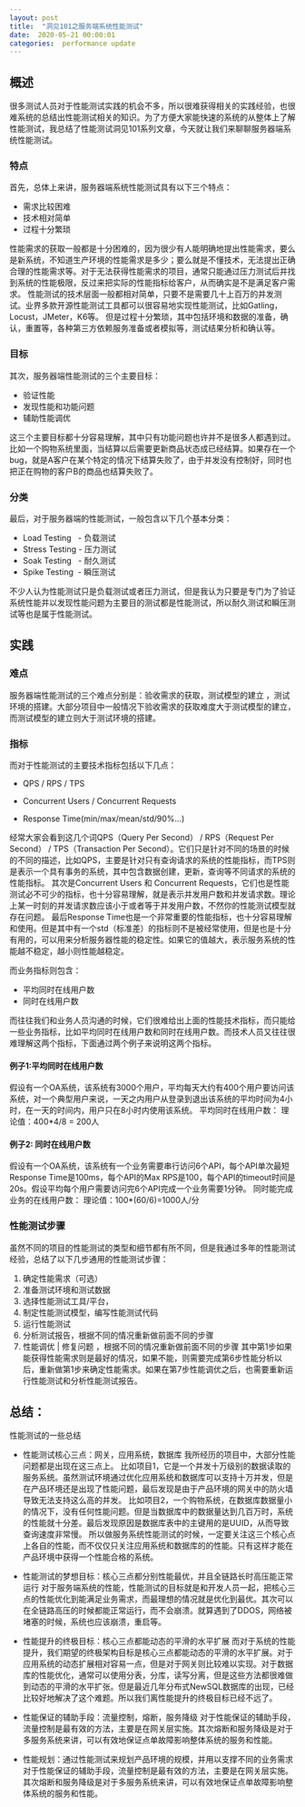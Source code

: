 ```yaml
---
layout: post
title:  "洞见101之服务端系统性能测试"
date:  2020-05-21 00:00:01
categories:  performance update
---
```


## 概述
很多测试人员对于性能测试实践的机会不多，所以很难获得相关的实践经验，也很难系统的总结出性能测试相关的知识。为了方便大家能快速的系统的从整体上了解性能测试，我总结了性能测试洞见101系列文章，今天就让我们来聊聊服务器端系统性能测试。
### 特点
首先，总体上来讲，服务器端系统性能测试具有以下三个特点：
* 需求比较困难
* 技术相对简单 
* 过程十分繁琐

性能需求的获取一般都是十分困难的，因为很少有人能明确地提出性能需求，要么是新系统，不知道生产环境的性能需求是多少；要么就是不懂技术，无法提出正确合理的性能需求等。对于无法获得性能需求的项目，通常只能通过压力测试后并找到系统的性能极限，反过来把实际的性能指标给客户，从而确实是不是满足客户需求。
性能测试的技术层面一般都相对简单，只要不是需要几十上百万的并发测试。业界多款开源性能测试工具都可以很容易地实现性能测试，比如Gatling，Locust，JMeter，K6等。
但是过程十分繁琐，其中包括环境和数据的准备，确认，重置等，各种第三方依赖服务准备或者模拟等，测试结果分析和确认等。
### 目标
其次，服务器端性能测试的三个主要目标：
* 验证性能
* 发现性能和功能问题
* 辅助性能调优

这三个主要目标都十分容易理解，其中只有功能问题也许并不是很多人都遇到过。比如一个购物系统里面，当结算以后需要更新商品状态成已经结算。如果存在一个bug，就是A客户在某个特定的情况下结算失败了，由于并发没有控制好，同时也把正在购物的客户B的商品也结算失败了。
### 分类
最后，对于服务器端的性能测试，一般包含以下几个基本分类：
* Load Testing   - 负载测试
* Stress Testing - 压力测试
* Soak Testing   - 耐久测试
* Spike Testing  - 瞬压测试

不少人认为性能测试只是负载测试或者压力测试，但是我认为只要是专门为了验证系统性能并以发现性能问题为主要目的测试都是性能测试，所以耐久测试和瞬压测试等也是属于性能测试。
## 实践
### 难点
服务器端性能测试的三个难点分别是：验收需求的获取，测试模型的建立 ，测试环境的搭建。大部分项目中一般情况下验收需求的获取难度大于测试模型的建立，而测试模型的建立则大于测试环境的搭建。
### 指标
而对于性能测试的主要技术指标包括以下几点：
* QPS / RPS / TPS

* Concurrent Users / Concurrent Requests

* Response Time(min/max/mean/std/90%…)

经常大家会看到这几个词QPS（Query Per Second） / RPS（Request Per Second） / TPS（Transaction Per Second）。它们只是针对不同的场景的时候的不同的描述，比如QPS，主要是针对只有查询请求的系统的性能指标，而TPS则是表示一个具有事务的系统，其中包含数据创建，更新，查询等不同请求的系统的性能指标。
其次是Concurrent Users 和 Concurrent Requests，它们也是性能测试必不可少的指标，也十分容易理解，就是表示并发用户数和并发请求数。理论上某一时刻的并发请求数应该小于或者等于并发用户数，不然你的性能测试模型就存在问题。
最后Response Time也是一个非常重要的性能指标，也十分容易理解和使用。但是其中有一个std（标准差）的指标则不是被经常使用，但是也是十分有用的，可以用来分析服务器性能的稳定性。如果它的值越大，表示服务系统的性能越不稳定，越小则性能越稳定。

而业务指标则包含：
* 平均同时在线用户数
* 同时在线用户数

而往往我们和业务人员沟通的时候，它们很难给出上面的性能技术指标，而只能给一些业务指标，比如平均同时在线用户数和同时在线用户数。而技术人员又往往很难理解这两个指标，下面通过两个例子来说明这两个指标。
#### 例子1:平均同时在线用户数
假设有一个OA系统，该系统有3000个用户，平均每天大约有400个用户要访问该系统，对一个典型用户来说，一天之内用户从登录到退出该系统的平均时间为4小时，在一天的时间内，用户只在8小时内使用该系统。
平均同时在线用户数：
理论值：400\*4/8 = 200人

#### 例子2: 同时在线用户数
假设有一个OA系统，该系统有一个业务需要串行访问6个API，每个API单次最短Response Time是100ms，每个API的Max RPS是100，每个API的timeout时间是20s。假设平均每个用户需要访问完6个API完成一个业务需要1分钟。
同时能完成业务的在线用户数：
理论值：100\*(60/6)=1000人/分

### 性能测试步骤
虽然不同的项目的性能测试的类型和细节都有所不同，但是我通过多年的性能测试经验，总结了以下几步通用的性能测试步骤：
1. 确定性能需求（可选）
2. 准备测试环境和测试数据
3. 选择性能测试工具/平台，
4. 制定性能测试模型，编写性能测试代码
5. 运行性能测试
6. 分析测试报告，根据不同的情况重新做前面不同的步骤
7. 性能调优 | 修复问题 ，根据不同的情况重新做前面不同的步骤
其中第1步如果能获得性能需求则是最好的情况，如果不能，则需要完成第6步性能分析以后，重新做第1步来确定性能需求。如果在第7步性能调优之后，也需要重新运行性能测试和分析性能测试报告。

## 总结：
性能测试的一些总结
* 性能测试核心三点：网关，应用系统，数据库
我所经历的项目中，大部分性能问题都是出现在这三点上。
	比如项目1，它是一个并发十万级别的数据读取的服务系统。虽然测试环境通过优化应用系统和数据库可以支持十万并发，但是在产品环境还是出现了性能问题，最后发现是由于产品环境的网关中的防火墙导致无法支持这么高的并发。
	比如项目2，一个购物系统，在数据库数据量小的情况下，没有任何性能问题。但是当数据库中的数据量达到几百万时，系统的性能就十分差。最后发现原因是数据库表中的主键用的是UUID，从而导致查询速度非常慢。
所以做服务系统性能测试的时候，一定要关注这三个核心点上各自的性能，而不仅仅只关注应用系统和数据库的的性能。只有这样才能在产品环境中获得一个性能合格的系统。

* 性能测试的梦想目标：核心三点都分别性能最优，并且全链路长时高压能正常运行
对于服务端系统的性能，性能测试的目标就是和开发人员一起，把核心三点的性能优化到能满足业务需求，而最理想的情况就是优化到最优。其次可以在全链路高压的时候都能正常运行，而不会崩溃。就算遇到了DDOS，网络被堵塞的时候，系统也应该崩溃，重启等。

* 性能提升的终极目标：核心三点都能动态的平滑的水平扩展
而对于系统的性能提升，我们期望的终极架构目标是核心三点都能动态的平滑的水平扩展。对于应用系统的动态扩展相对容易一点，但是对于网关则比较难以实现。对于数据库的性能优化，通常可以使用分表，分库，读写分离，但是这些方法都很难做到动态的平滑的水平扩张。但是最近几年分布式NewSQL数据库的出现，已经比较好地解决了这个难题。所以我们离性能提升的终极目标已经不远了。

* 性能保证的辅助手段：流量控制，熔断，服务降级
对于性能保证的辅助手段，流量控制是最有效的方法，主要是在网关层实施。其次熔断和服务降级是对于多服务系统来讲，可以有效地保证点单故障影响整体系统的服务和性能。

* 性能规划：通过性能测试来规划产品环境的规模，并用以支撑不同的业务需求
对于性能保证的辅助手段，流量控制是最有效的方法，主要是在网关层实施。其次熔断和服务降级是对于多服务系统来讲，可以有效地保证点单故障影响整体系统的服务和性能。    
